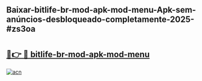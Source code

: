 ## Baixar-bitlife-br-mod-apk-mod-menu-Apk-sem-anúncios-desbloqueado-completamente-2025-#zs3oa

# <h2><a href="https://ainizakaria.my?title=bitlife-br-mod-apk-mod-menu&ref=20M">🔗👉 🔴 bitlife-br-mod-apk-mod-menu</a></h2>

[![acn](https://github.com/user-attachments/assets/0f9c940e-d8b0-45ae-aac7-cd30a18b3e1c)](https://ainizakaria.my?title=bitlife-br-mod-apk-mod-menu&ref=20M)

